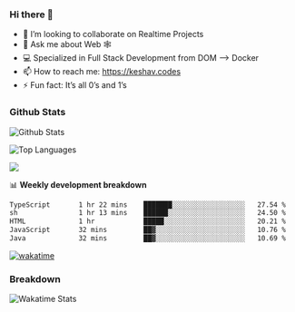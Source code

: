 ### Hi there 👋

- 👯 I’m looking to collaborate on Realtime Projects
- 💬 Ask me about Web 🕸
- 💻 Specialized in Full Stack Development from DOM --> Docker
- 📫 How to reach me: https://keshav.codes
- ⚡ Fun fact: It’s all 0’s and 1’s

### Github Stats
![Github Stats](https://github-readme-stats.vercel.app/api?username=keshavlingala&count_private=true&show_icons=true&theme=radical)

![Top Languages](https://github-readme-stats.vercel.app/api/top-langs/?username=keshavlingala&show_icons=true&theme=radical)

![](https://komarev.com/ghpvc/?username=keshavlingala)

📊 **Weekly development breakdown**

<!--START_SECTION:waka-->

```txt
TypeScript       1 hr 22 mins    ███████░░░░░░░░░░░░░░░░░░   27.54 %
sh               1 hr 13 mins    ██████░░░░░░░░░░░░░░░░░░░   24.50 %
HTML             1 hr            █████░░░░░░░░░░░░░░░░░░░░   20.21 %
JavaScript       32 mins         ██▓░░░░░░░░░░░░░░░░░░░░░░   10.76 %
Java             32 mins         ██▓░░░░░░░░░░░░░░░░░░░░░░   10.69 %
```

<!--END_SECTION:waka-->


[![wakatime](https://wakatime.com/badge/user/62bfdbc7-082c-40a7-b4bd-f9280d51aeed.svg)](https://wakatime.com/@62bfdbc7-082c-40a7-b4bd-f9280d51aeed)


### Breakdown

![Wakatime Stats](https://github-readme-stats.vercel.app/api/wakatime?username=keshavlingala)
